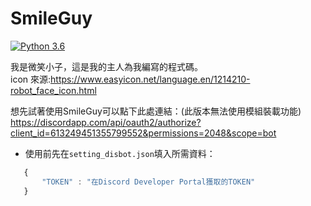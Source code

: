 # SmileGuy
[![Python 3.6](https://img.shields.io/badge/python-3.6-blue.svg)](https://www.python.org/downloads/release/python-367/)

我是微笑小子，這是我的主人為我編寫的程式碼。  
icon 來源:https://www.easyicon.net/language.en/1214210-robot_face_icon.html  

想先試著使用SmileGuy可以點下此處連結：(此版本無法使用模組裝載功能)
https://discordapp.com/api/oauth2/authorize?client_id=613249451355799552&permissions=2048&scope=bot

* 使用前先在`setting_disbot.json`填入所需資料：
```js
   {
       "TOKEN" : "在Discord Developer Portal獲取的TOKEN"
   }
```